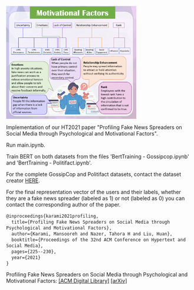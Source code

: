 <!-- ![alt text](https://github.com/mansourehk/profiling/blob/main/motive.png) -->

<img src="https://github.com/mansourehk/profiling/blob/main/motive.png" width=70% height=70% align="middle">

Implementation of our HT2021 paper "Profiling Fake News Spreaders on Social Media through Psychological and Motivational Factors".


Run main.ipynb.

Train BERT on both datasets from the files 'BertTraining - Gossipcop.ipynb' and 'BertTraining - Politifact.ipynb'.

For the complete GossipCop and Politifact datasets, contact the dataset creator [HERE](http://www.cs.iit.edu/~kshu/).

For the final representation vector of the users and their labels, whether they are a fake news spreader (labeled as 1) or not (labeled as 0) you can contact the corresponding author of the paper.

~~~~
@inproceedings{karami2021profiling,
  title={Profiling Fake News Spreaders on Social Media through Psychological and Motivational Factors},
  author={Karami, Mansooreh and Nazer, Tahora H and Liu, Huan},
  booktitle={Proceedings of the 32nd ACM Conference on Hypertext and Social Media},
  pages={225--230},
  year={2021}
}
~~~~

Profiling Fake News Spreaders on Social Media through Psychological and Motivational Factors: [[ACM Digital Library]](https://dl.acm.org/doi/abs/10.1145/3465336.3475097) [[arXiv]](https://arxiv.org/abs/2108.10942)
